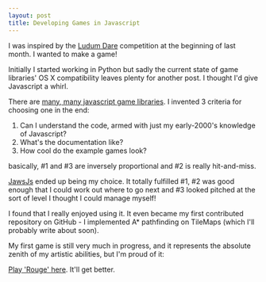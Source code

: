 ```yaml
---
layout: post
title: Developing Games in Javascript
---
```


I was inspired by the [Ludum Dare][LD25] competition at the beginning of last month. I wanted to make a game!

Initially I started working in Python but sadly the current state of game libraries' OS X compatibility leaves plenty for another post. I thought I'd give Javascript a whirl.

There are [many, many javascript game libraries][JSLIBS]. I invented 3 criteria for choosing one in the end:

1. Can I understand the code, armed with just my early-2000's knowledge of Javascript?
2. What's the documentation like?
3. How cool do the example games look?

basically, #1 and #3 are inversely proportional and #2 is really hit-and-miss.

[JawsJs][JAWS] ended up being my choice. It totally fulfilled #1, #2 was good enough that I could work out where to go next and #3 looked pitched at the sort of level I thought I could manage myself!

I found that I really enjoyed using it. It even became my first contributed repository on GitHub - I implemented A* pathfinding on TileMaps (which I'll probably write about soon).

My first game is still very much in progress, and it represents the absolute zenith of my artistic abilities, but I'm proud of it:

[Play 'Rouge' here][ROUGE]. It'll get better.

[LD25]: http://www.ludumdare.com/compo/ludum-dare-25/?action=top&cat=Overall
[JSLIBS]: https://gist.github.com/768272
[JAWS]: https://github.com/ippa/jaws
[ROUGE]: http://games.subdimension.co.uk/Rouge/